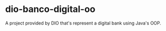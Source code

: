 # dio-banco-digital-oo
A project provided by DIO that's represent a digital bank using Java's OOP. 
